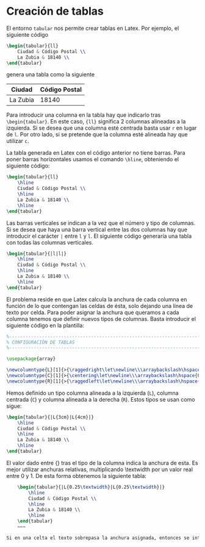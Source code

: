 # Creación de tablas

El entorno `tabular` nos permite crear tablas en Latex. Por ejemplo, el siguiente código

~~~tex
\begin{tabular}{ll}
    Ciudad & Código Postal \\
    La Zubia & 18140 \\
\end{tabular}
~~~

genera una tabla como la siguiente

| Ciudad   | Código Postal |
|----------|---------------|
| La Zubia | 18140         |

Para introducir una columna en la tabla hay que indicarlo tras `\begin{tabular}`. En este caso, `{ll}` significa 2 columnas alineadas a la izquierda. Si se desea que una columna esté centrada basta usar `r` en lugar de `l`. Por otro lado, si se pretende que la columna esté alineada hay que utilizar `c`.

La tabla generada en Latex con el código anterior no tiene barras. Para poner barras horizontales usamos el comando `\hline`, obteniendo el siguiente código:

~~~tex
\begin{tabular}{ll}
    \hline
    Ciudad & Código Postal \\
    \hline
    La Zubia & 18140 \\
    \hline
\end{tabular}
~~~

Las barras verticales se indican a la vez que el número y tipo de columnas. Si se desea que haya una barra vertical entre las dos columnas hay que introducir el carácter `|` entre `l` y `l`. El siguiente código generaría una tabla con todas las columnas verticales.

~~~tex
\begin{tabular}{|l|l|}
    \hline
    Ciudad & Código Postal \\
    \hline
    La Zubia & 18140 \\
    \hline
\end{tabular}
~~~

El problema reside en que Latex calcula la anchura de cada columna en función de lo que contengan las celdas de ésta, solo dejando una línea de texto por celda. Para poder asignar la anchura que queramos a cada columna tenemos que definir nuevos tipos de columnas. Basta introducir el siguiente código en la plantilla:

~~~tex
%-----------------------------------------------------------------------------------------------------
% CONFIGURACIÓN DE TABLAS
%-----------------------------------------------------------------------------------------------------

\usepackage{array}

\newcolumntype{L}[1]{>{\raggedright\let\newline\\\arraybackslash\hspace{0pt}}m{#1}}
\newcolumntype{C}[1]{>{\centering\let\newline\\\arraybackslash\hspace{0pt}}m{#1}}
\newcolumntype{R}[1]{>{\raggedleft\let\newline\\\arraybackslash\hspace{0pt}}m{#1}}
~~~

Hemos definido un tipo columna alineada a la izquierda (`L`), columna centrada (`C`) y columna alineada a la derecha (`R`). Estos tipos se usan como sigue:

~~~tex
\begin{tabular}{|L{3cm}|L{4cm}|}
    \hline
    Ciudad & Código Postal \\
    \hline
    La Zubia & 18140 \\
    \hline
\end{tabular}
~~~

El valor dado entre {} tras el tipo de la columna indica la anchura de esta. Es mejor utilizar anchuras relativas, multiplicando \textwidth por un valor real entre 0 y 1. De esta forma obtenemos la siguiente tabla:

~~~tex
    \begin{tabular}{|L{0.25\textwidth}|L{0.25\textwidth}|}
        \hline
        Ciudad & Código Postal \\
        \hline
        La Zubia & 18140 \\
        \hline
    \end{tabular}
    ~~~

Si en una celta el texto sobrepasa la anchura asignada, entonces se introduce una nueva línea en la celda de forma automática. Por tanto, este método para crear tablas es mucho más cómo y permite una mayor configuración.
